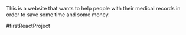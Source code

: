 This is a website that wants to help people with their medical records in order to save some time and some money.

#firstReactProject